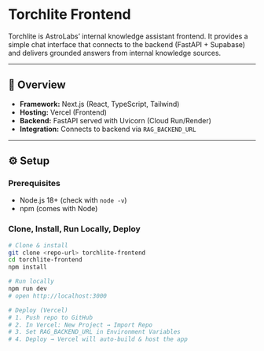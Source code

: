 # Torchlite Frontend  

Torchlite is AstroLabs’ internal knowledge assistant frontend. It provides a simple chat interface that connects to the backend (FastAPI + Supabase) and delivers grounded answers from internal knowledge sources.  

---

## 🚀 Overview  

- **Framework:** Next.js (React, TypeScript, Tailwind)  
- **Hosting:** Vercel (Frontend)  
- **Backend:** FastAPI served with Uvicorn (Cloud Run/Render)  
- **Integration:** Connects to backend via `RAG_BACKEND_URL`  

---

## ⚙️ Setup  

### Prerequisites  
- Node.js 18+ (check with `node -v`)  
- npm (comes with Node)  

### Clone, Install, Run Locally, Deploy  

```bash
# Clone & install
git clone <repo-url> torchlite-frontend
cd torchlite-frontend
npm install

# Run locally
npm run dev
# open http://localhost:3000

# Deploy (Vercel)
# 1. Push repo to GitHub
# 2. In Vercel: New Project → Import Repo
# 3. Set RAG_BACKEND_URL in Environment Variables
# 4. Deploy → Vercel will auto-build & host the app

